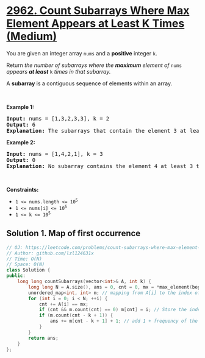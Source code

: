 # [2962. Count Subarrays Where Max Element Appears at Least K Times (Medium)](https://leetcode.com/problems/count-subarrays-where-max-element-appears-at-least-k-times)

<p>You are given an integer array <code>nums</code> and a <strong>positive</strong> integer <code>k</code>.</p>

<p>Return <em>the number of subarrays where the <strong>maximum</strong> element of </em><code>nums</code><em> appears <strong>at least</strong> </em><code>k</code><em> times in that subarray.</em></p>

<p>A <strong>subarray</strong> is a contiguous sequence of elements within an array.</p>

<p>&nbsp;</p>
<p><strong class="example">Example 1:</strong></p>

<pre>
<strong>Input:</strong> nums = [1,3,2,3,3], k = 2
<strong>Output:</strong> 6
<strong>Explanation:</strong> The subarrays that contain the element 3 at least 2 times are: [1,3,2,3], [1,3,2,3,3], [3,2,3], [3,2,3,3], [2,3,3] and [3,3].
</pre>

<p><strong class="example">Example 2:</strong></p>

<pre>
<strong>Input:</strong> nums = [1,4,2,1], k = 3
<strong>Output:</strong> 0
<strong>Explanation:</strong> No subarray contains the element 4 at least 3 times.
</pre>

<p>&nbsp;</p>
<p><strong>Constraints:</strong></p>

<ul>
	<li><code>1 &lt;= nums.length &lt;= 10<sup>5</sup></code></li>
	<li><code>1 &lt;= nums[i] &lt;= 10<sup>6</sup></code></li>
	<li><code>1 &lt;= k &lt;= 10<sup>5</sup></code></li>
</ul>

## Solution 1. Map of first occurrence

```cpp
// OJ: https://leetcode.com/problems/count-subarrays-where-max-element-appears-at-least-k-times
// Author: github.com/lzl124631x
// Time: O(N)
// Space: O(N)
class Solution {
public:
    long long countSubarrays(vector<int>& A, int k) {
        long long N = A.size(), ans = 0, cnt = 0, mx = *max_element(begin(A), end(A));
        unordered_map<int, int> m; // mapping from A[i] to the index of its first occurrence
        for (int i = 0; i < N; ++i) {
            cnt += A[i] == mx;
            if (cnt && m.count(cnt) == 0) m[cnt] = i; // Store the index of its first occurrence
            if (m.count(cnt - k + 1)) {
                ans += m[cnt - k + 1] + 1; // add 1 + frequency of the first occurrence of cnt-k+1
            }
        }
        return ans;
    }
};
```